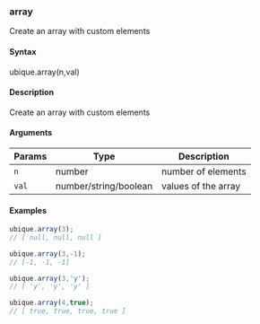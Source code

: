 ### array

Create an array with custom elements


#### Syntax

ubique.array(n,val)


#### Description

Create an array with custom elements  



#### Arguments

|Params|Type|Description
|---------|----|-----------
|`n` | number | number of elements
|`val` | number/string/boolean | values of the array


#### Examples

```js
ubique.array(3);
// [ null, null, null ]

ubique.array(3,-1);
// [-1, -1, -1]

ubique.array(3,'y');
// [ 'y', 'y', 'y' ]

ubique.array(4,true);
// [ true, true, true, true ]
```

